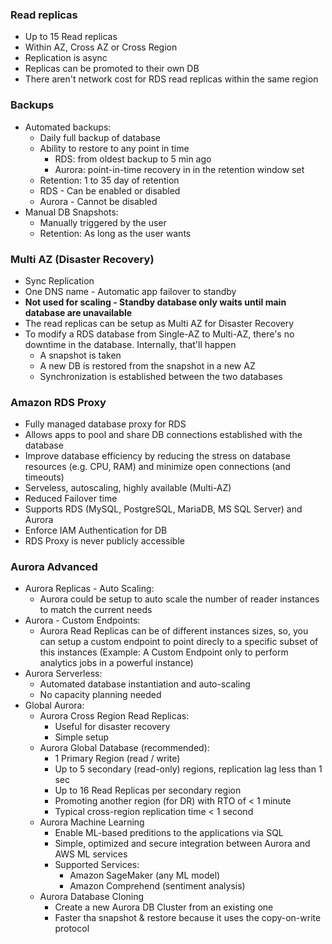 ### Read replicas
- Up to 15 Read replicas
- Within AZ, Cross AZ or Cross Region
- Replication is async
- Replicas can be promoted to their own DB
- There aren't network cost for RDS read replicas within the same region

### Backups
- Automated backups:
	- Daily full backup of database
	- Ability to restore to any point in time 
		- RDS: from oldest backup to 5 min ago
		- Aurora: point-in-time recovery in in the retention window set
	- Retention: 1 to 35 day of retention
	- RDS - Can be enabled or disabled
	- Aurora - Cannot be disabled
- Manual DB Snapshots:
	- Manually triggered by the user
	- Retention: As long as the user wants

### Multi AZ (Disaster Recovery)
- Sync Replication
- One DNS name - Automatic app failover to standby
- **Not used for scaling - Standby database only waits until main database are unavailable**
- The read replicas can be setup as Multi AZ for Disaster Recovery
- To modify a RDS database from Single-AZ to Multi-AZ, there's no downtime in the database. Internally, that'll happen
	- A snapshot is taken
	- A new DB is restored from the snapshot in a new AZ
	- Synchronization is established between the two databases

### Amazon RDS Proxy
- Fully managed database proxy for RDS
- Allows apps to pool and share DB connections established with the database
- Improve database efficiency by reducing the stress on database resources (e.g. CPU, RAM) and minimize open connections (and timeouts)
- Serveless, autoscaling, highly available (Multi-AZ)
- Reduced Failover time
- Supports RDS (MySQL, PostgreSQL, MariaDB, MS SQL Server) and Aurora
- Enforce IAM Authentication for DB
- RDS Proxy is never publicly accessible

### Aurora Advanced
- Aurora Replicas - Auto Scaling:
	- Aurora could be setup to auto scale the number of reader instances to match the current needs
- Aurora - Custom Endpoints:
	- Aurora Read Replicas can be of different instances sizes, so, you can setup a custom endpoint to point direcly to a specific subset of this instances (Example: A Custom Endpoint only to perform analytics jobs in a powerful instance)
- Aurora Serverless:
	- Automated database instantiation and auto-scaling
	- No capacity planning needed
- Global Aurora:
	- Aurora Cross Region Read Replicas:
		- Useful for disaster recovery
		- Simple setup
	- Aurora Global Database (recommended):
		- 1 Primary Region (read / write)
		- Up to 5 secondary (read-only) regions, replication lag less than 1 sec
		- Up to 16 Read Replicas per secondary region
		- Promoting another region (for DR) with RTO of < 1 minute
		- Typical cross-region replication time < 1 second
	- Aurora Machine Learning
		- Enable ML-based preditions to the applications via SQL
		- Simple, optimized and secure integration between Aurora and AWS ML services
		- Supported Services:
			- Amazon SageMaker (any ML model)
			- Amazon Comprehend (sentiment analysis)
	- Aurora Database Cloning
		- Create a new Aurora DB Cluster from an existing one
		- Faster tha snapshot & restore because it uses the copy-on-write protocol